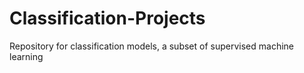 # Classification-Projects
Repository for classification models, a subset of supervised machine learning
